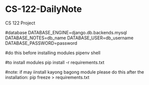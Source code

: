 # CS-122-DailyNote
CS 122 Project

#database
DATABASE_ENGINE=django.db.backends.mysql
DATABASE_NOTES=db_name
DATABASE_USER=db_username
DATABASE_PASSWORD=password

#do this before installing modules
pipenv shell

#to install modules
pip install -r requirements.txt 

#note: if may iinstall kayong bagong module please do this after the installation:
pip freeze > requirements.txt



